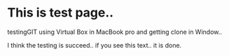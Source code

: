 # This is test page.. 
testingGIT using Virtual Box in MacBook pro and getting clone in Window.. 

I think the testing is succeed.. if you see this text.. it is done. 
